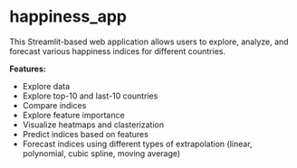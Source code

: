 # happiness_app
This Streamlit-based web application allows users to explore, analyze, and forecast various happiness indices for different countries.

**Features:**
- Explore data
- Explore top-10 and last-10 countries
- Compare indices
- Explore feature importance
- Visualize heatmaps and clasterization
- Predict indices based on features
- Forecast indices using different types of extrapolation (linear, polynomial, cubic spline, moving average)
